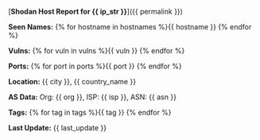 [**Shodan Host Report for {{ ip_str }}**]({{ permalink }})

**Seen Names:** {% for hostname in hostnames %}{{ hostname }} {% endfor %}

**Vulns:** {% for vuln in vulns %}{{ vuln }} {% endfor %}

**Ports:** {% for port in ports %}{{ port }} {% endfor %}

**Location:** {{ city }}, {{ country_name }}

**AS Data:** Org: {{ org }}, ISP: {{ isp }}, ASN: {{ asn }}

**Tags:** {% for tag in tags %}{{ tag }} {% endfor %}

**Last Update:** {{ last_update }}